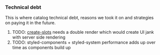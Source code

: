 ### Technical debt

This is where catalog technical debt, reasons we took it on and strategies on paying it in the future.

1. TODO: [create-slots](https://github.com/primer/react/blob/main/src/utils/create-slots.tsx) needs a double render which would create UI jank with server side rendering
2. TODO: styled-components + styled-system performance adds up over time as components build up

